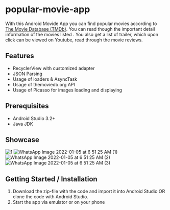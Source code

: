 # popular-movie-app

With this Android Movide App you can find popular movies according to [The
Movie Database (TMDb)](/https://www.themoviedb.org/). You can read though the important detail
information of the movies listed . You also get a list of trailer, which upon click can be
viewed on Youtube, read through the movie reviews.

## Features

- RecyclerView with customized adapter
- JSON Parsing
- Usage of loaders & AsyncTask
- Usage of themoviedb.org API
- Usage of Picasso for images loading and displaying

## Prerequisites
- Android Studio 3.2+
- Java JDK

## Showcase

![1](https://user-images.githubusercontent.com/32723458/148158567-13bf0230-c7f7-4372-94c5-2760a4cb2991.png)
![WhatsApp Image 2022-01-05 at 6 51 25 AM (1)](https://user-images.githubusercontent.com/32723458/148158059-0eae99f6-89e1-431d-803f-2277a06943bd.jpeg)
![WhatsApp Image 2022-01-05 at 6 51 25 AM (2)](https://user-images.githubusercontent.com/32723458/148158057-0c428b06-31bf-4c7c-b907-186bf6b86ae7.jpeg)
![WhatsApp Image 2022-01-05 at 6 51 25 AM (3)](https://user-images.githubusercontent.com/32723458/148158063-e382267e-a8f0-4c46-9f33-538e37bdb9d8.jpeg)





## Getting Started / Installation
1. Download the zip-file with the code and import it into Android Studio OR clone the code with Android Studio.
2. Start the app via emulator or on your phone
